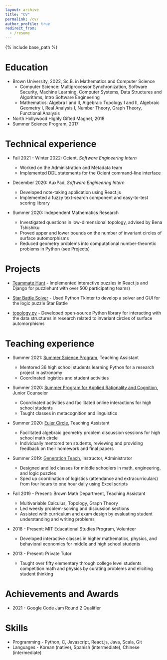 ```yaml
---
layout: archive
title: "CV"
permalink: /cv/
author_profile: true
redirect_from:
  - /resume
---
```


{% include base_path %}

Education
======
* Brown University, 2022, Sc.B. in Mathematics and Computer Science
  * Computer Science: Multiprocessor Synchronization, Software Security, Machine Learning, Computer Systems, Data Structures and Algorithms, Intro Software Engineering
  * Mathematics: Algebra I and II, Algebraic Topology I and II, Algebraic Geometry I, Real Analysis I, Number Theory, Graph Theory, Functional Analysis
* North Hollywood Highly Gifted Magnet, 2018
* Summer Science Program, 2017

Technical experience
======
* Fall 2021 - Winter 2022: Ocient, _Software Engineering Intern_
  * Worked on the Administration and Metadata team
  * Implemented DDL statements for the Ocient command-line interface

* December 2020: AuxPad, _Software Engineering Intern_
  * Developed note-taking application using React.js
  * Implemented a fuzzy text-search component and easy-to-test scoring library

* Summer 2020: Independent Mathematics Research
  * Investigated questions in low-dimensional topology, advised by Bena Tshishiku
  * Proved upper and lower bounds on the number of invariant circles of surface automorphisms
  * Reduced geometry problems into computational number-theoretic problems in Python (see Projects)


Projects
======
* [Teammate Hunt](https://teammatehunt.com/) - Implemented interactive puzzles in React.js and Django for puzzlehunt with over 500 participating teams)

* [Star Battle Solver](https://github.com/dominickjoo/star) - Used Python Tkinter to develop a solver and GUI for the logic puzzle Star Battle

* [topology.py](https://github.com/dominickjoo/topology) - Developed open-source Python library for interacting with the data structures in research related to invariant circles of surface automorphisms


Teaching experience
======
* Summer 2021: [Summer Science Program](https://www.summerscience.org/), Teaching Assistant
  * Mentored 36 high school students learning Python for a research project in astronomy
  * Coordinated logistics and student activities

* Summer 2020: [Summer Program for Applied Rationality and Cognition](https://www.sparc-camp.org/), Junior Counselor
  * Coordinated activities and facilitated online interactions for high school students
  * Taught classes in metacognition and linguistics

* Summer 2020: [Euler Circle](https://www.eulercircle.com/), Teaching Assistant
  * Facilitated algebraic geometry problem discussion sessions for high school math circle
  * Individually mentored ten students, reviewing and providing feedback on their homework and final papers

* Summer 2019: [Generation Teach](https://www.generationteach.org/), Instructor, Administrator
  * Designed and led classes for middle schoolers in math, engineering, and logic puzzles
  * Sped up coordination of logistics (attendance and extracurriculars) from four hours to one hour daily using Excel scripts

* Fall 2019 - Present: Brown Math Department, Teaching Assistant
  * Multivariable Calculus, Topology, Graph Theory
  * Led weekly problem-solving and discussion sections
  * Assisted with curriculum and exam design by evaluating student understanding and writing problems

* 2018 - Present: MIT Educational Studies Program, Volunteer
  * Developed interactive classes in higher mathematics, physics, and behavioral economics for middle and high school students

* 2013 - Present: Private Tutor
  * Taught over fifty elementary through college level students competition math and physics by curating problems and eliciting student thinking 


Achievements and Awards
======
* 2021 - Google Code Jam Round 2 Qualifier

Skills
======
* Programming - Python, C, Javascript, React.js, Java, Scala, Git
* Languages - Korean (native), Spanish (intermediate), Chinese (intermediate)